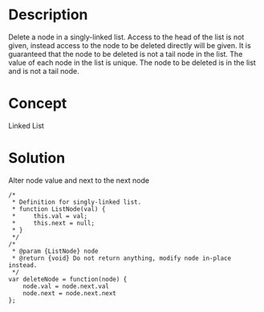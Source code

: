 # Description
Delete a node in a singly-linked list. Access to the head of the list is not given, instead access to the node to be deleted directly will be given. It is guaranteed that the node to be deleted is not a tail node in the list. The value of each node in the list is unique.
The node to be deleted is in the list and is not a tail node.
# Concept
Linked List
# Solution
Alter node value and next to the next node
```
/*
 * Definition for singly-linked list.
 * function ListNode(val) {
 *     this.val = val;
 *     this.next = null;
 * }
 */
/*
 * @param {ListNode} node
 * @return {void} Do not return anything, modify node in-place instead.
 */
var deleteNode = function(node) {
    node.val = node.next.val
    node.next = node.next.next
};
```
